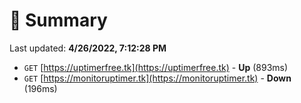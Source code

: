 # 📖 Summary
Last updated: **4/26/2022, 7:12:28 PM**

- `GET` [https://uptimerfree.tk](https://uptimerfree.tk) - **Up** (893ms)
- `GET` [https://monitoruptimer.tk](https://monitoruptimer.tk) - **Down** (196ms)
